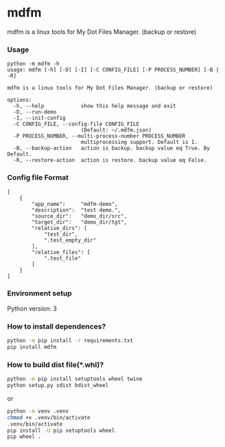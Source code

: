# mdfm

mdfm is a linux tools for My Dot Files Manager. (backup or restore)

### Usage

```
python -m mdfm -h
usage: mdfm [-h] [-D] [-I] [-C CONFIG_FILE] [-P PROCESS_NUMBER] [-B | -R]

mdfm is a linux tools for My Dot Files Manager. (backup or restore)

options:
  -h, --help            show this help message and exit
  -D, --run-demo
  -I, --init-config
  -C CONFIG_FILE, --config-file CONFIG_FILE
                        (Default: ~/.mdfm.json)
  -P PROCESS_NUMBER, --multi-process-number PROCESS_NUMBER
                        multiprocessing support. Default is 1.
  -B, --backup-action   action is backup. backup value eq True. By Default.
  -R, --restore-action  action is restore. backup value eq False.
```

### Config file Format

```
[
    {
        "app_name":     "mdfm-demo",
        "description":  "test demo.",
        "source_dir":   "demo_dir/src",
        "target_dir":   "demo_dir/tgt",
        "relative_dirs": [
            "test_dir",
            ".test_empty_dir"
        ],
        "relative_files": [
            ".test_file"
        ]
    }
]
```

### Environment setup

Python version: 3

### How to install dependences?

```bash
python -m pip install -r requirements.txt
pip install mdfm
```

### How to build dist file(\*.whl)?

```bash
python -m pip install setuptools wheel twine
python setup.py sdist bdist_wheel
```

or

```bash
python -m venv .venv
chmod +x .venv/bin/activate
.venv/bin/activate
pip install -U pip setuptools wheel
pip wheel .
```
